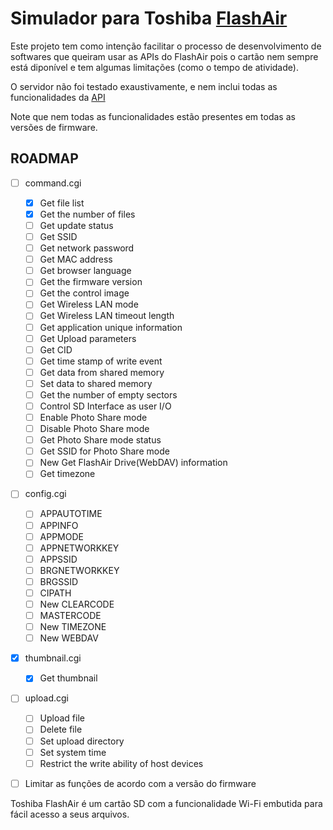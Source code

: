 # Simulador para Toshiba [FlashAir](https://flashair-developers.com)

Este projeto tem como intenção facilitar o processo de desenvolvimento de softwares que queiram usar as APIs do FlashAir pois o cartão nem sempre está diponível e tem algumas limitações (como o tempo de atividade).

O servidor não foi testado exaustivamente, e nem inclui todas as funcionalidades da [API](https://flashair-developers.com/en/documents/api/)

Note que nem todas as funcionalidades estão presentes em todas as versões de firmware.

## ROADMAP 

- [ ] command.cgi
    - [x] Get file list
    - [x] Get the number of files
    - [ ] Get update status
    - [ ] Get SSID
    - [ ] Get network password
    - [ ] Get MAC address
    - [ ] Get browser language
    - [ ] Get the firmware version
    - [ ] Get the control image
    - [ ] Get Wireless LAN mode
    - [ ] Get Wireless LAN timeout length
    - [ ] Get application unique information
    - [ ] Get Upload parameters
    - [ ] Get CID
    - [ ] Get time stamp of write event
    - [ ] Get data from shared memory
    - [ ] Set data to shared memory
    - [ ] Get the number of empty sectors
    - [ ] Control SD Interface as user I/O
    - [ ] Enable Photo Share mode
    - [ ] Disable Photo Share mode
    - [ ] Get Photo Share mode status
    - [ ] Get SSID for Photo Share mode
    - [ ] New Get FlashAir Drive(WebDAV) information
    - [ ] Get timezone
- [ ] config.cgi
    - [ ] APPAUTOTIME
    - [ ] APPINFO
    - [ ] APPMODE
    - [ ] APPNETWORKKEY
    - [ ] APPSSID
    - [ ] BRGNETWORKKEY
    - [ ] BRGSSID
    - [ ] CIPATH
    - [ ] New CLEARCODE
    - [ ] MASTERCODE
    - [ ] New TIMEZONE
    - [ ] New WEBDAV
- [x] thumbnail.cgi
    - [x] Get thumbnail
- [ ] upload.cgi
    - [ ] Upload file
    - [ ] Delete file
    - [ ] Set upload directory
    - [ ] Set system time
    - [ ] Restrict the write ability of host devices

- [ ] Limitar as funções de acordo com a versão do firmware



Toshiba FlashAir é um cartão SD com a funcionalidade Wi-Fi embutida para fácil acesso a seus arquivos.

